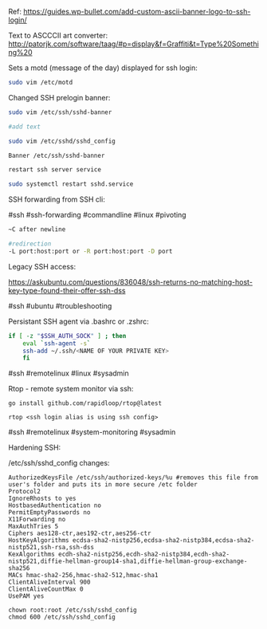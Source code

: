 Ref: https://guides.wp-bullet.com/add-custom-ascii-banner-logo-to-ssh-login/

Text to ASCCCII art converter: http://patorjk.com/software/taag/#p=display&f=Graffiti&t=Type%20Something%20

Sets a motd (message of the day) displayed for ssh login:
```bash
sudo vim /etc/motd
```

Changed SSH prelogin banner:

```bash
sudo vim /etc/ssh/sshd-banner

#add text
```

```bash
sudo vim /etc/sshd/sshd_config

Banner /etc/ssh/sshd-banner

restart ssh server service

sudo systemctl restart sshd.service

```

SSH forwarding from SSH cli:

#ssh #ssh-forwarding #commandline #linux #pivoting 

```bash
~C after newline

#redirection
-L port:host:port or -R port:host:port -D port 

```


Legacy SSH access: 

https://askubuntu.com/questions/836048/ssh-returns-no-matching-host-key-type-found-their-offer-ssh-dss

#ssh #ubuntu #troubleshooting

Persistant SSH agent via .bashrc or .zshrc: 

```bash
if [ -z "$SSH_AUTH_SOCK" ] ; then
    eval `ssh-agent -s`
    ssh-add ~/.ssh/<NAME OF YOUR PRIVATE KEY>
    fi
```

#ssh #remotelinux #linux #sysadmin 

Rtop - remote system monitor via ssh: 

```
go install github.com/rapidloop/rtop@latest

rtop <ssh login alias is using ssh config>
```

#ssh #remotelinux #system-monitoring #sysadmin

Hardening SSH:

/etc/ssh/sshd_config changes:
```
AuthorizedKeysFile /etc/ssh/authorized-keys/%u #removes this file from user's folder and puts its in more secure /etc folder
Protocol2
IgnoreRhosts to yes
HostbasedAuthentication no
PermitEmptyPasswords no
X11Forwarding no
MaxAuthTries 5
Ciphers aes128-ctr,aes192-ctr,aes256-ctr
HostKeyAlgorithms ecdsa-sha2-nistp256,ecdsa-sha2-nistp384,ecdsa-sha2-nistp521,ssh-rsa,ssh-dss
KexAlgorithms ecdh-sha2-nistp256,ecdh-sha2-nistp384,ecdh-sha2-nistp521,diffie-hellman-group14-sha1,diffie-hellman-group-exchange-sha256
MACs hmac-sha2-256,hmac-sha2-512,hmac-sha1
ClientAliveInterval 900 
ClientAliveCountMax 0
UsePAM yes
```

```
chown root:root /etc/ssh/sshd_config
chmod 600 /etc/ssh/sshd_config
```